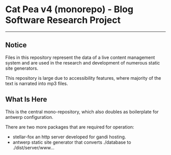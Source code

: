 # Cat Pea v4 (monorepo) - Blog Software Research Project
---

## Notice

Files in this repository represent the data of a live content management system and are used in the research and development of numerous static site generators.

This repository is large due to accessibility features, where majority of the text is narrated into mp3 files.

## What Is Here

This is the central mono-repository, which also doubles as boilerplate for antwerp configuration.

There are two more packages that are required for operation:

- stellar-fox an http server developed for gandi hosting.
- antwerp static site generator that converts ./database to ./dist/server/www...
